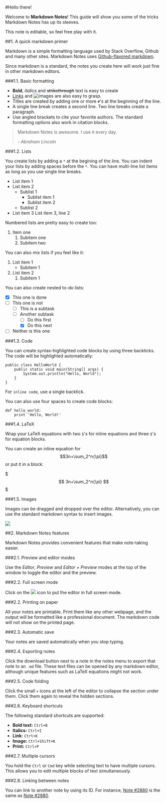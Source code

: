 #Hello there!

Welcome to **Markdown Notes**! This guide will show you some of the tricks Markdown Notes has up its sleeves.

This note is editable, so feel free play with it.

##1. A quick markdown primer

Markdown is a simple formatting language used by Stack Overflow, Github and many other sites. Markdown Notes uses [Github-flavored markdown](https://help.github.com/articles/github-flavored-markdown). 

Since markdown is a standard, the notes you create here will work just fine in other markdown editors.

###1.1. Basic formatting

* **Bold**, *italics* and ~~strikethrough~~ text is easy to create
* [Links](http://markdownnotes.com) and ![images](http://img4me.com/7vS7Tfx.png) are also easy to grasp.
* Titles are created by adding one or more `#`'s at the beginning of the line.
* A single line break creates a second line. Two line breaks create a paragraph.
* Use angled brackets to cite your favorite authors. The standard formatting options also work in citation blocks.
> Markdown Notes is awesome. I use it every day.
>
>*- Abraham Lincoln*

###1.2. Lists

You create lists by adding a `*` at the begining of the line. You can indent your lists by adding spaces before the `*`. You can have multi-line list items as long as you use single line breaks.

* List item 1
* List item 2
	* Sublist 1
    	* Sublist item 1
        * Sublist item 2
    * Sublist 2
* List item 3
List item 3, line 2

Numbered lists are pretty easy to create too:

1. Item one
	1. Subitem one
    2. Subitem two
    
You can also mix lists if you feel like it:

1. List item 1
	* Subitem 1
2. List item 2
	1. Subitem 1
    
You can also create nested to-do lists:

* [x] This one is done
* [ ] This one is not
    * [ ] This is a subtask
    * [ ] Another subtask 
    	* [ ] Do this first
    	* [x] Do this next
* [ ] Neither is this one

###1.3. Code

You can create syntax-highlighted code blocks by using three backticks. The code will be highlighted automatically:

```
public class HelloWorld {
    public static void main(String[] args) {
        System.out.println("Hello, World");
    }
}
```

For `inline code`, use a single backtick.

You can also use four spaces to create code blocks:

	def hello_world:
		print 'Hello, World!'

###1.4. LaTeX

Wrap your LaTeX equations with two `$`'s for inline equations and three `$`'s for equation blocks.

You can create an inline equation for $$3n+\sum_2^n{\pi}$$ or put it in a block:

$$$
3n+\sum_2^n{\pi}
$$$

###1.5. Images

Images can be dragged and dropped over the editor. Alternatively, you can use the standard markdown syntax to insert images.

![](http://i.markdownnotes.com/montreal_xMvtnHZ.jpg)

##2. Markdown Notes features

Markdown Notes provides convenient features that make note-taking easier.

###2.1. Preview and editor modes

Use the *Editor*, *Preview* and *Editor + Preview* modes at the top of the window to toggle the editor and the preview.

###2.2. Full screen mode

Click on the ![](http://i.markdownnotes.com/full-screen.png) icon to put the editor in full screen mode.

###2.2. Printing on paper

All your notes are printable. Print them like any other webpage, and the output will be formatted like a professional document. The markdown code will not show on the printed page.

###2.3. Automatic save

Your notes are saved automatically when you stop typing. 

###2.4. Exporting notes

Click the download button next to a note in the notes menu to export that note to an `.md` file. These text files can be opened by any markdown editor, although unique features such as LaTeX equations might not work.

###2.5. Code folding

Click the small `▾` icons at the left of the editor to collapse the section under them. Click them again to reveal the hidden sections.

###2.6. Keyboard shortcuts

The following standard shortcuts are supported:

* **Bold text:** `Ctrl+B`
* **Italics:** `Ctrl+I`
* **Link:** `Ctrl+K`
* **Image:** `Ctrl+Shift+K`
* **Print:** `Ctrl+P`

###2.7. Multiple cursors

You hold the `Ctrl` or `Cmd` key while selecting text to have multiple cursors. This allows you to edit multiple blocks of text simultaneously.

###2.8. Linking between notes

You can link to another note by using its ID. For instance, [Note #2880](2880) is the same as [Note #2880](http://markdownnotes.com/app/#/?note=2880).